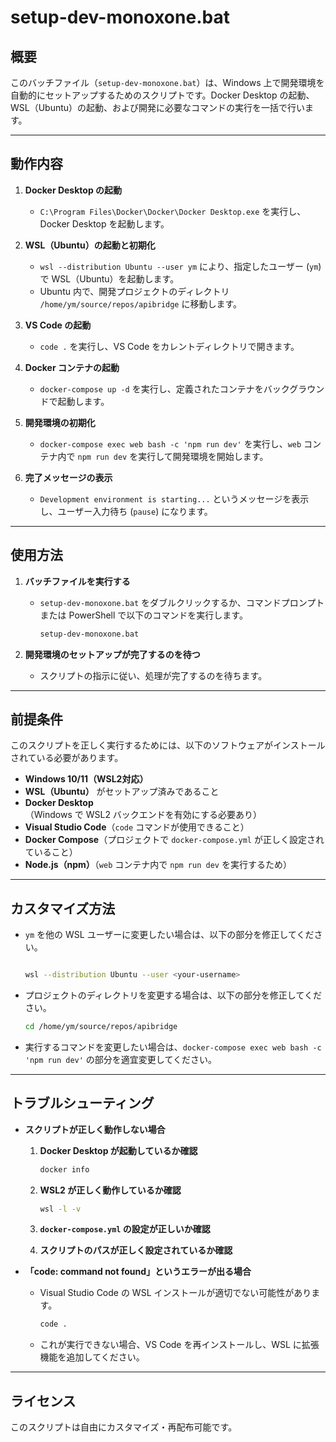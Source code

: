 ﻿# setup-dev-monoxone.bat 

## **概要**  
このバッチファイル（`setup-dev-monoxone.bat`）は、Windows 上で開発環境を自動的にセットアップするためのスクリプトです。Docker Desktop の起動、WSL（Ubuntu）の起動、および開発に必要なコマンドの実行を一括で行います。

---

## **動作内容**  
1. **Docker Desktop の起動**  

   - `C:\Program Files\Docker\Docker\Docker Desktop.exe` を実行し、Docker Desktop を起動します。  

2. **WSL（Ubuntu）の起動と初期化**  
   - `wsl --distribution Ubuntu --user ym` により、指定したユーザー (`ym`) で WSL（Ubuntu）を起動します。  
   - Ubuntu 内で、開発プロジェクトのディレクトリ `/home/ym/source/repos/apibridge` に移動します。  

3. **VS Code の起動**  
   - `code .` を実行し、VS Code をカレントディレクトリで開きます。  

4. **Docker コンテナの起動**  
   - `docker-compose up -d` を実行し、定義されたコンテナをバックグラウンドで起動します。  

5. **開発環境の初期化**  
   - `docker-compose exec web bash -c 'npm run dev'` を実行し、`web` コンテナ内で `npm run dev` を実行して開発環境を開始します。  

6. **完了メッセージの表示**  
   - `Development environment is starting...` というメッセージを表示し、ユーザー入力待ち (`pause`) になります。  

---

## **使用方法**  
1. **バッチファイルを実行する**  

   - `setup-dev-monoxone.bat` をダブルクリックするか、コマンドプロンプトまたは PowerShell で以下のコマンドを実行します。  
     ```sh
     setup-dev-monoxone.bat
     ```

2. **開発環境のセットアップが完了するのを待つ**  
   - スクリプトの指示に従い、処理が完了するのを待ちます。  

---

## **前提条件**  
このスクリプトを正しく実行するためには、以下のソフトウェアがインストールされている必要があります。  


- **Windows 10/11（WSL2対応）**  
- **WSL（Ubuntu）** がセットアップ済みであること  
- **Docker Desktop**（Windows で WSL2 バックエンドを有効にする必要あり）  
- **Visual Studio Code**（`code` コマンドが使用できること）  
- **Docker Compose**（プロジェクトで `docker-compose.yml` が正しく設定されていること）  
- **Node.js（npm）**（`web` コンテナ内で `npm run dev` を実行するため）  

---

## **カスタマイズ方法**  
- `ym` を他の WSL ユーザーに変更したい場合は、以下の部分を修正してください。  
  ```sh

  wsl --distribution Ubuntu --user <your-username>
  ```
- プロジェクトのディレクトリを変更する場合は、以下の部分を修正してください。  
  ```sh
  cd /home/ym/source/repos/apibridge
  ```
- 実行するコマンドを変更したい場合は、`docker-compose exec web bash -c 'npm run dev'` の部分を適宜変更してください。  

---

## **トラブルシューティング**  
- **スクリプトが正しく動作しない場合**  
  1. **Docker Desktop が起動しているか確認**  

     ```sh
     docker info
     ```
  2. **WSL2 が正しく動作しているか確認**  
     ```sh
     wsl -l -v
     ```
  3. **`docker-compose.yml` の設定が正しいか確認**  
  4. **スクリプトのパスが正しく設定されているか確認**  

- **「code: command not found」というエラーが出る場合**  
  - Visual Studio Code の WSL インストールが適切でない可能性があります。  
    ```sh
    code .
    ```
  - これが実行できない場合、VS Code を再インストールし、WSL に拡張機能を追加してください。

---

## **ライセンス**
このスクリプトは自由にカスタマイズ・再配布可能です。
